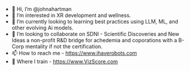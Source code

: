 - 👋 Hi, I’m @johnahartman
- 👀 I’m interested in XR development and wellness. 
- 🌱 I’m currently looking to learning best practices using LLM, ML, and other evolving Ai models. 
- 💞️ I’m looking to collaborate on SDNI - Scientific Discoveries and New Ideas a non-profit R&D bridge for achedemia and coporations with a B-Corp mentality if not the certification. 
- 📫 How to reach me - https://www.ihaverobots.com  
- 🧠 Where I train - https://www.VizScore.com

<!---
johnahartman/johnahartman is a ✨ special ✨ repository because its `README.md` (this file) appears on your GitHub profile.
You can click the Preview link to take a look at your changes.
--->
